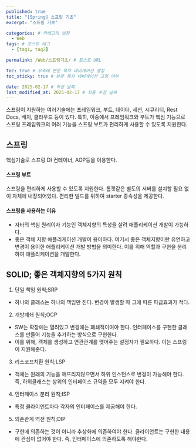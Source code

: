 ```yaml
---
published: true
title: "[Spring] 스프링 기초"
excerpt: "스프링 기초"

categories: # 카테고리 설정
  - Web
tags: # 포스트 태그
  - [tag1, tag2]

permalink: /Web/스프링기초/ # 포스트 URL

toc: true # 우측에 본문 목차 네비게이션 생성
toc_sticky: true # 본문 목차 네비게이션 고정 여부

date: 2025-02-17 # 작성 날짜
last_modified_at: 2025-02-17 # 최종 수정 날짜
---
```


스프링이 지원하는 여러기술에는 프레임워크, 부트, 데이터, 세션, 시큐리티, Rest Docs, 배치, 클라우드 등이 있다. 특히, 이중에서 프레임워크와 부트가 핵심 기능으로 스프링 프레임워크의 여러 기능을 스프링 부트가 편리하게 사용할 수 있도록 지원한다.

## 스프링 
핵심기술로 스프링 DI 컨테이너, AOP등을 이용한다.

#### 스프링 부트
스프링을 편리하게 사용할 수 있도록 지원한다. 톰캣같은 별도의 서버를 설치할 필요 없이 자체에 내장되어있다.
편리한 빌드를 위하여 starter 종속성을 제공한다.

#### 스프링을 사용하는 이유
- 자바의 핵심 원리이자 기능인 객체지향의 특성을 살려 애플리케이션 개발이 가능하다.
- 좋은 객체 지향 애플리케이션 개발이 용이하다. 여기서 좋은 객체지향이란 유연하고 변경이 용이한 애플리케이션 개발 방법을 의미한다. 이를 위해 역할과 구현을 분리하여 애플리케이션을 개발한다.

## SOLID; 좋은 객체지향의 5가지 원칙
1. 단일 책임 원칙;SRP
- 하나의 클래스는 하나의 책임만 진다. 변경이 발생할 때 그에 따른 파급효과가 적다.
2. 개방폐쇄 원칙;OCP
- SW는 확장에는 열려있고 변경에는 폐쇄적이여야 한다. 인터페이스를 구현한 클래스를 만들어 기능을 추가하는 방식으로 구현한다.
- 이를 위해, 객체를 생성하고 연관관계를 맺어주는 설정자가 필요하다. 이는 스프링이 지원해준다.
3. 리스코프치환 원칙;LSP
- 객체는 원래의 기능을 깨뜨리지않으면서 하위 인스턴스로 변경이 가능해야 한다. 즉, 하위클래스는 상위의 인터페이스 규약을 모두 지켜야 한다.
4. 인터페이스 분리 원칙;ISP
- 특정 클라이언트마다 각자의 인터페이스를 제공해야 한다.
5. 의존관계 역전 원칙;DIP
- 구현에 의존하는 것이 아니라 추상화에 의존하여야 한다. 클라이언트는 구현한 내용에 관심이 없어야 한다. 즉, 인터페이스에 의존하도록 해야한다.


